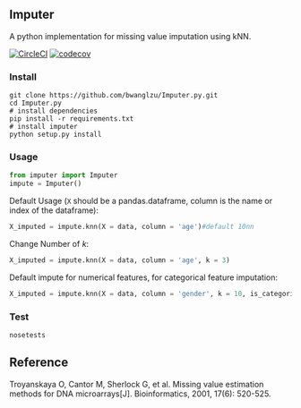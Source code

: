 ## Imputer

A python implementation for missing value imputation using kNN.

[![CircleCI](https://circleci.com/gh/bwanglzu/Imputer.py.svg?style=shield&circle)](https://circleci.com/gh/bwanglzu/Imputer.py)
[![codecov](https://codecov.io/gh/bwanglzu/Imputer.py/branch/master/graph/badge.svg)](https://codecov.io/gh/bwanglzu/Imputer.py)

### Install

```
git clone https://github.com/bwanglzu/Imputer.py.git
cd Imputer.py
# install dependencies
pip install -r requirements.txt
# install imputer
python setup.py install
```

### Usage

```python
from imputer import Imputer
impute = Imputer()
```

Default Usage (`X` should be a pandas.dataframe, column is the name or index of the dataframe):

```python
X_imputed = impute.knn(X = data, column = 'age')#default 10nn
```

Change Number of *k*:

```python
X_imputed = impute.knn(X = data, column = 'age', k = 3)
```

Default impute for numerical features, for categorical feature imputation:

```python
X_imputed = impute.knn(X = data, column = 'gender', k = 10, is_categorical = True)
```

### Test

```
nosetests
```

## Reference

Troyanskaya O, Cantor M, Sherlock G, et al. Missing value estimation methods for DNA microarrays[J]. Bioinformatics, 2001, 17(6): 520-525.
